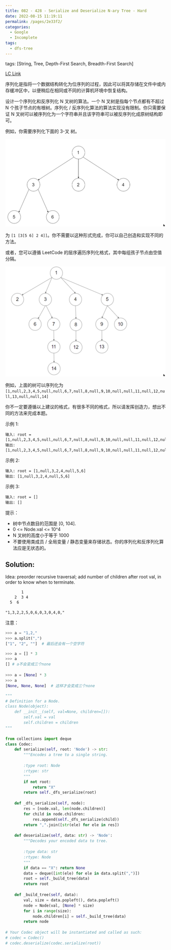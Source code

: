 ```yaml
---
title: 082 - 428 - Serialize and Deserialize N-ary Tree - Hard
date: 2022-08-15 11:19:11
permalink: /pages/2e33f2/
categories:
  - Google
  - Incomplete
tags:
  - dfs-tree
---
```

tags: [String, Tree, Depth-First Search, Breadth-First Search]

[LC Link](https://leetcode.cn/problems/serialize-and-deserialize-n-ary-tree/)

序列化是指将一个数据结构转化为位序列的过程，因此可以将其存储在文件中或内存缓冲区中，以便稍后在相同或不同的计算机环境中恢复结构。

设计一个序列化和反序列化 N 叉树的算法。一个 N 叉树是指每个节点都有不超过 N 个孩子节点的有根树。序列化 / 反序列化算法的算法实现没有限制。你只需要保证 N 叉树可以被序列化为一个字符串并且该字符串可以被反序列化成原树结构即可。

例如，你需要序列化下面的 3-叉 树。

![](https://raw.githubusercontent.com/emmableu/image/master/202208151418621.png)
 

为 `[1 [3[5 6] 2 4]]`。你不需要以这种形式完成，你可以自己创造和实现不同的方法。

或者，您可以遵循 LeetCode 的层序遍历序列化格式，其中每组孩子节点由空值分隔。

![](https://raw.githubusercontent.com/emmableu/image/master/202208151418119.png)

例如，上面的树可以序列化为 `[1,null,2,3,4,5,null,null,6,7,null,8,null,9,10,null,null,11,null,12,null,13,null,null,14]`

你不一定要遵循以上建议的格式，有很多不同的格式，所以请发挥创造力，想出不同的方法来完成本题。


示例 1:
```
输入: root = [1,null,2,3,4,5,null,null,6,7,null,8,null,9,10,null,null,11,null,12,null,13,null,null,14]
输出: [1,null,2,3,4,5,null,null,6,7,null,8,null,9,10,null,null,11,null,12,null,13,null,null,14]
```
示例 2:
```
输入: root = [1,null,3,2,4,null,5,6]
输出: [1,null,3,2,4,null,5,6]
```
示例 3:
```
输入: root = []
输出: []
```
 

提示：

- 树中节点数目的范围是 [0, 104].
- 0 <= Node.val <= 10^4
- N 叉树的高度小于等于 1000
- 不要使用类成员 / 全局变量 / 静态变量来存储状态。你的序列化和反序列化算法应是无状态的。

## Solution:
Idea: preorder recursive traversal; add number of children after root val, in order to know when to terminate.

```
	   1
	2  3 4
  5  6

"1,3,2,2,5,0,6,0,3,0,4,0,"
```


注意： 
```python
>>> a = "1,2,"
>>> a.split(",")
["1", "2", ""]  # 最后还会有一个空字符
```

```python
>>> a = [] * 3
>>> a
[] # a不会变成三个none

>>> a = [None] * 3
>>> a
[None, None, None]  # 这样才会变成三个none
```

```python
"""
# Definition for a Node.
class Node(object):
    def __init__(self, val=None, children=[]):
        self.val = val
        self.children = children
"""

from collections import deque
class Codec:
    def serialize(self, root: 'Node') -> str:
        """Encodes a tree to a single string.

        :type root: Node
        :rtype: str
        """
        if not root:
            return "X"
        return self._dfs_serialize(root)

    def _dfs_serialize(self, node):
        res = [node.val, len(node.children)]
        for child in node.children:
            res.append(self._dfs_serialize(child))
        return ",".join([str(ele) for ele in res])

    def deserialize(self, data: str) -> 'Node':
        """Decodes your encoded data to tree.

        :type data: str
        :rtype: Node
        """
        if data == "X": return None
        data = deque([int(ele) for ele in data.split(",")])
        root = self._build_tree(data)
        return root

    def _build_tree(self, data):
        val, size = data.popleft(), data.popleft()
        node = Node(val, [None] * size)
        for i in range(size):
            node.children[i] = self._build_tree(data)
        return node

# Your Codec object will be instantiated and called as such:
# codec = Codec()
# codec.deserialize(codec.serialize(root))
```